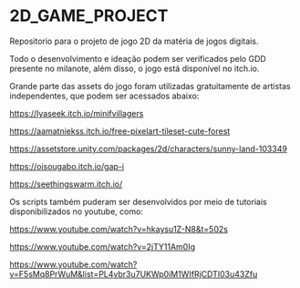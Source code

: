 # 2D_GAME_PROJECT
Repositorio para o projeto de jogo 2D da matéria de jogos digitais.

Todo o desenvolvimento e ideação podem ser verificados pelo GDD presente no milanote, além disso, o jogo está disponível no itch.io.

Grande parte das assets do jogo foram utilizadas gratuitamente de artistas independentes, que podem ser acessados abaixo:

https://lyaseek.itch.io/minifvillagers

https://aamatniekss.itch.io/free-pixelart-tileset-cute-forest

https://assetstore.unity.com/packages/2d/characters/sunny-land-103349

https://oisougabo.itch.io/gap-i

https://seethingswarm.itch.io/

Os scripts também puderam ser desenvolvidos por meio de tutoriais disponibilizados no youtube, como:


https://www.youtube.com/watch?v=hkaysu1Z-N8&t=502s

https://www.youtube.com/watch?v=2jTY11Am0Ig

https://www.youtube.com/watch?v=F5sMq8PrWuM&list=PL4vbr3u7UKWp0iM1WIfRjCDTI03u43Zfu


